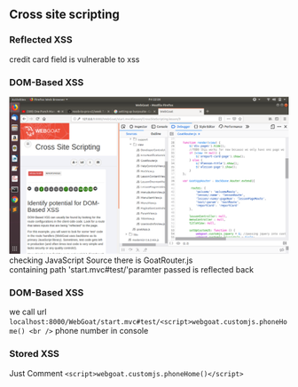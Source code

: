 ## Cross site scripting

### Reflected XSS
credit card field is vulnerable to xss <br />

### DOM-Based XSS
![](./task4.png) <br />
checking JavaScript Source there is GoatRouter.js <br />
containing path 'start.mvc#test/'paramter passed is reflected back

### DOM-Based XSS
we call url `localhost:8000/WebGoat/start.mvc#test/<script>webgoat.customjs.phoneHome() <br />`
phone number in console

### Stored XSS
Just Comment `<script>webgoat.customjs.phoneHome()</script>`

